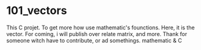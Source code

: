 101_vectors
===========
This C projet. To get more how use mathematic's founctions. Here, it is the vector. 
For coming, i will publish over relate matrix, and more. Thank for someone witch have to contribute, or ad somethings.
mathematic &amp; C
